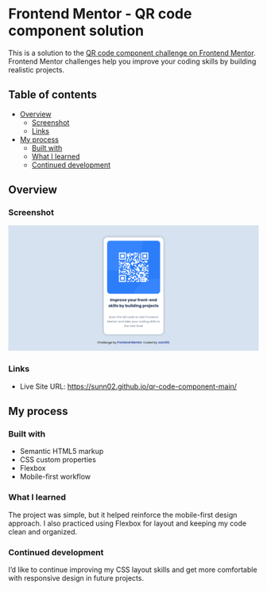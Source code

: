 # Frontend Mentor - QR code component solution

This is a solution to the [QR code component challenge on Frontend Mentor](https://www.frontendmentor.io/challenges/qr-code-component-iux_sIO_H). Frontend Mentor challenges help you improve your coding skills by building realistic projects. 

## Table of contents

- [Overview](#overview)
  - [Screenshot](#screenshot)
  - [Links](#links)
- [My process](#my-process)
  - [Built with](#built-with)
  - [What I learned](#what-i-learned)
  - [Continued development](#continued-development)

## Overview

### Screenshot

![](./screenshot.jpg)

### Links

- Live Site URL: https://sunn02.github.io/qr-code-component-main/

## My process

### Built with

- Semantic HTML5 markup
- CSS custom properties
- Flexbox
- Mobile-first workflow


### What I learned

The project was simple, but it helped reinforce the mobile-first design approach. I also practiced using Flexbox for layout and keeping my code clean and organized.


### Continued development

I’d like to continue improving my CSS layout skills and get more comfortable with responsive design in future projects.

